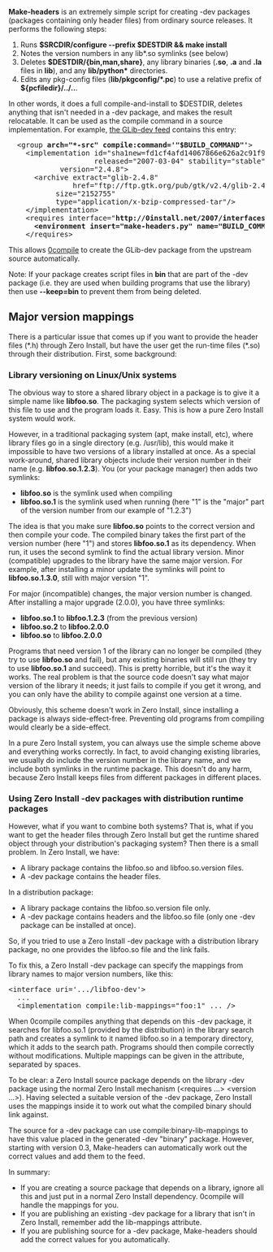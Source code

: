<?xml version='1.0' encoding='utf-8'?>
<html lang="en">

<program name='Make-headers'
	 author='Thomas Leonard'
	 feed='http://0install.net/2007/interfaces/Make-headers.xml'
	 git='http://repo.or.cz/w/make-headers.git'
	 license='GNU General Public License'>

<p>
<b>Make-headers</b> is an extremely simple script for creating -dev packages (packages containing only header files) from
ordinary source releases. It performs the following steps:
</p>

<ol>
 <li>Runs <b>$SRCDIR/configure --prefix $DESTDIR &amp;&amp; make install</b></li>
 <li>Notes the version numbers in any lib*.so symlinks (see below)</li>
 <li>Deletes <b>$DESTDIR/{bin,man,share}</b>, any library binaries (<b>.so</b>, <b>.a</b> and <b>.la</b> files in <b>lib</b>), and any <b>lib/python*</b> directories.</li>
 <li>Edits any pkg-config files (<b>lib/pkgconfig/*.pc</b>) to use a relative prefix of <b>${pcfiledir}/../..</b>.</li>
</ol>
</program>

<p>
In other words, it does a full compile-and-install to $DESTDIR, deletes anything that isn't needed in a -dev package, and makes the result relocatable.
It can be used as the compile command in a source implementation. For example, <a href='http://0install.net/2006/interfaces/GLib-dev'>the GLib-dev feed</a>
contains this entry:
</p>

<pre>
  &lt;group <b>arch="*-src" compile:command='"$BUILD_COMMAND"'</b>&gt;
    &lt;implementation id="sha1new=fd1cf4afd14067866e626a2c91f9839f4639e604"
                    released="2007-03-04" stability="stable"
		    version="2.4.8"&gt;
      &lt;archive extract="glib-2.4.8"
               href="ftp://ftp.gtk.org/pub/gtk/v2.4/glib-2.4.8.tar.bz2"
	       size="2152755"
	       type="application/x-bzip-compressed-tar"/&gt;
    &lt;/implementation&gt;
    &lt;requires interface="<b>http://0install.net/2007/interfaces/Make-headers.xml</b>"&gt;
      <b>&lt;environment insert="make-headers.py" name="BUILD_COMMAND"/&gt;</b>
    &lt;/requires&gt;
</pre>

<p>
This allows <a href='0compile.html'>0compile</a> to create the GLib-dev package from the upstream source automatically.
</p>

<p>
Note: If your package creates script files in <b>bin</b> that are part of the -dev package (i.e. they are used when building
programs that use the library) then use <b>--keep=bin</b> to prevent them from being deleted.
</p>

<h2>Major version mappings</h2>

<p>
There is a particular issue that comes up if you want to provide the header files (*.h)
through Zero Install, but have the user get the run-time files (*.so) through their
distribution. First, some background:
</p>

<h3>Library versioning on Linux/Unix systems</h3>

<p>
The obvious way to store a shared library object in a package is to give it a
simple name like <b>libfoo.so</b>. The packaging system selects which version
of this file to use and the program loads it. Easy. This is how a pure Zero Install
system would work.
</p>

<p>
However, in a traditional packaging system (apt, make install, etc), where library
files go in a single directory (e.g. /usr/lib), this would make it impossible to have
two versions of a library installed at once. As a special work-around, shared library
objects include their version number in their name (e.g. <b>libfoo.so.1.2.3</b>).
You (or your package manager) then adds two symlinks:
</p>

<ul>
<li><b>libfoo.so</b> is the symlink used when compiling</li>
<li><b>libfoo.so.1</b> is the symlink used when running (here "1" is the "major" part of the
version number from our example of "1.2.3")</li>
</ul>

<p>
The idea is that you make sure <b>libfoo.so</b> points to the correct version and then compile
your code. The compiled binary takes the first part of the version number (here "1") and
stores <b>libfoo.so.1</b> as its dependency. When run, it uses the second symlink to find the
actual library version. Minor (compatible) upgrades to the library have the same major version.
For example, after installing a minor update the symlinks will point to <b>libfoo.so.1.3.0</b>,
still with major version "1".
</p>

<p>
For major (incompatible) changes, the major version number is changed. After installing a major
upgrade (2.0.0), you have three symlinks:
</p>

<ul>
<li><b>libfoo.so.1</b> to <b>libfoo.1.2.3</b> (from the previous version)</li>
<li><b>libfoo.so.2</b> to <b>libfoo.2.0.0</b></li>
<li><b>libfoo.so</b> to <b>libfoo.2.0.0</b></li>
</ul>

<p>
Programs that need version 1 of the library can no longer be compiled (they try to use <b>libfoo.so</b> and fail),
but any existing binaries will still run (they try to use <b>libfoo.so.1</b> and succeed).
This is pretty horrible, but it's the way it works. The real problem is that the
source code doesn't say what major version of the library it needs; it just fails to compile if you
get it wrong, and you can only have the ability to compile against one version at a time.
</p>

<p>
Obviously, this scheme doesn't work in Zero Install, since installing a package is always
side-effect-free. Preventing old programs from compiling would clearly be a side-effect.
</p>

<p>
In a pure Zero Install system, you can always use the simple scheme above and
everything works correctly. In fact, to avoid changing existing libraries, we
usually do include the version number in the library name, and we include both
symlinks in the runtime package. This doesn't do any harm, because Zero Install keeps
files from different packages in different places.
</p>

<h3>Using Zero Install -dev packages with distribution runtime packages</h3>

<p>
However, what if you want to combine both systems? That is, what if you want to get the
header files through Zero Install but get the runtime shared object through your distribution's
packaging system? Then there is a small problem. In Zero Install, we have:
</p>

<ul>
<li>A library package contains the libfoo.so and libfoo.so.version files.</li>
<li>A -dev package contains the header files.</li>
</ul>

<p>In a distribution package:</p>
<ul>
<li>A library package contains the libfoo.so.version file only.</li>
<li>A -dev package contains headers and the libfoo.so file (only one -dev package can be installed at once).</li>
</ul>

<p>
So, if you tried to use a Zero Install -dev package with a distribution library
package, no one provides the libfoo.so file and the link fails.
</p>

<p>
To fix this, a Zero Install -dev package can specify the mappings from library names
to major version numbers, like this:
</p>

<pre>
&lt;interface uri='.../libfoo-dev'&gt;
  ...
  &lt;implementation compile:lib-mappings="foo:1" ... /&gt;</pre>

<p>
When 0compile compiles anything that depends on this -dev package, it searches
for libfoo.so.1 (provided by the distribution) in the library
search path and creates a symlink to it named libfoo.so in a
temporary directory, which it adds to the search path. Programs should then
compile correctly without modifications. Multiple mappings can be given in the
attribute, separated by spaces.
</p>

<p>
To be clear: a Zero Install source package depends on the library -dev package using
the normal Zero Install mechanism (&lt;requires ...&gt; &lt;version ...&gt;). Having
selected a suitable version of the -dev package, Zero Install uses the mappings inside
it to work out what the compiled binary should link against.
</p>

<p>
The source for a -dev package can use compile:binary-lib-mappings to have this
value placed in the generated -dev "binary" package. However, starting with version
0.3, Make-headers can automatically work out the correct values and add them to the
feed.
</p>

<p>
In summary:
</p>

<ul>
 <li>If you are creating a source package that depends on a library, ignore all this and
 just put in a normal Zero Install dependency. 0compile will handle the mappings for you.</li>
 <li>If you are publishing an existing -dev package for a library that isn't in
 Zero Install, remember add the lib-mappings attribute.</li>
 <li>If you are publishing source for a -dev package, Make-headers should add the correct
 values for you automatically.</li>
</ul>

</html>
